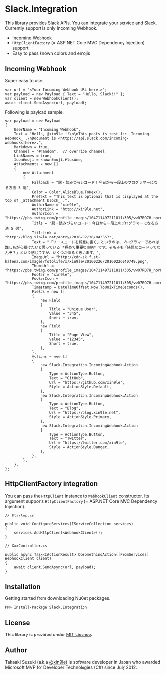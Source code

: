 # Slack.Integration

This library provides Slack APIs. You can integrate your service and Slack. Currently support is only Incoming Webhook.

- Incoming Webhook
- `HttpClientFactory` (= ASP.NET Core MVC Dependency Injection) support
- Easy to pass known colors and emojis



## Incoming Webhook

Super easy to use.

```
var url = "<Your Incoming Webhook URL here.>";
var payload = new Payload { Text = "Hello, Slack!!" };
var client = new WebhookClient();
await client.SendAsync(url, payload);
```

Following is payload sample.

```
var payload = new Payload
{
    UserName = "Incoming Webhook",
    Text = "Hello, @xin9le !!\n\nThis posts is test for _Incoming WebHook_ .\nDocument is <https://api.slack.com/incoming-webhooks|here>.",
    Markdown = true,
    Channel = "#random",  // override channel
    LinkNames = true,
    IconEmoji = KnownEmoji.PlusOne,
    Attachments = new []
    {
        new Attachment
        {
            Fallback = "脱・読みづらいコード！今日から一段上のプログラマーになる方法 5 選",
            Color = Color.AliceBlue.ToHex(),
            PreText = "This text is optional that is displayed at the top of _attachment block_ .",
            AuthorName = "xin9le",
            AuthorLink = "http://xin9le.net",
            AuthorIcon = "https://pbs.twimg.com/profile_images/1047114972118114305/vw07RO7H_normal.jpg",
            Title = "脱・読みづらいコード！今日から一段上のプログラマーになる方法 5 選",
            TitleLink = "http://blog.xin9le.net/entry/2016/02/26/043557",
            Text = "「ソースコードを綺麗に書く」というのは、プログラマーであれば誰しもが心掛けたいと思っている *極めて重要な事柄* です。そもそも「綺麗なコードってなんぞ？」という感じですが、いくつかあると思います。",
            ImageUrl = "http://cdn-ak.f.st-hatena.com/images/fotolife/x/xin9le/20160226/20160226040749.png",
            ThumbUrl = "https://pbs.twimg.com/profile_images/1047114972118114305/vw07RO7H_normal.jpg",
            Footer = "xin9le",
            FooterIcon = "https://pbs.twimg.com/profile_images/1047114972118114305/vw07RO7H_normal.jpg",
            Timestamp = DateTimeOffset.Now.ToUnixTimeSeconds(),
            Fields = new []
            {
                new Field
                {
                    Title = "Unique User",
                    Value = "345",
                    Short = true,
                },
                new Field
                {
                    Title = "Page View",
                    Value = "12345",
                    Short = true,
                },
            },
            Actions = new []
            {
                new Slack.Integration.IncomingWebhook.Action
                {
                    Type = ActionType.Button,
                    Text = "GitHub",
                    Url = "https://github.com/xin9le",
                    Style = ActionStyle.Default,
                },
                new Slack.Integration.IncomingWebhook.Action
                {
                    Type = ActionType.Button,
                    Text = "Blog",
                    Url = "https://blog.xin9le.net",
                    Style = ActionStyle.Primary,
                },
                new Slack.Integration.IncomingWebhook.Action
                {
                    Type = ActionType.Button,
                    Text = "Twitter",
                    Url = "https://twitter.com/xin9le",
                    Style = ActionStyle.Danger,
                },
            },
        },
    },
};
```


## HttpClientFactory integration

You can pass the `HttpClient` instance to `WebhookClient` constructor. Its argument supports `HttpClientFactory` (= ASP.NET Core MVC Dependency Injection).


```
// Startup.cs

public void ConfigureServices(IServiceCollection services)
{
    services.AddHttpClient<WebhookClient>();
}
```
```
// XxxController.cs

public async Task<IActionResult> DoSomethingAction([FromServices] WebhookClient client)
{
    await client.SendAsync(url, payload);
}
```



## Installation

Getting started from downloading NuGet packages.

```
PM> Install-Package Slack.Integration
```


## License

This library is provided under [MIT License](http://opensource.org/licenses/MIT).



## Author

Takaaki Suzuki (a.k.a [@xin9le](https://twitter.com/xin9le)) is software developer in Japan who awarded Microsoft MVP for Developer Technologies (C#) since July 2012.

